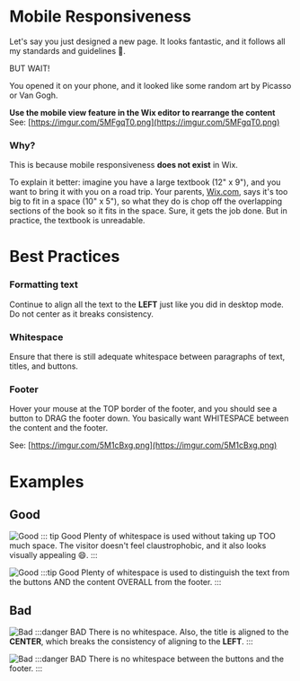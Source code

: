 # Mobile Responsiveness

Let's say you just designed a new page. It looks fantastic, and it follows all my standards and guidelines 🤗.

BUT WAIT!

You opened it on your phone, and it looked like some random art by Picasso or Van Gogh.


**Use the mobile view feature in the Wix editor to rearrange the content**
See: [https://imgur.com/5MFgqT0.png](https://imgur.com/5MFgqT0.png)

### Why?
This is because mobile responsiveness **does not exist** in Wix.

To explain it better: imagine you have a large textbook (12" x 9"), and you want to bring it with you on a road trip. Your parents, [Wix.com](https://wix.com), says it's too big to fit in a space (10" x 5"), so what they do is chop off the overlapping sections of the book so it fits in the space.
Sure, it gets the job done. But in practice, the textbook is unreadable.

# Best Practices
### Formatting text
Continue to align all the text to the **LEFT** just like you did in desktop mode.
Do not center as it breaks consistency.

### Whitespace
Ensure that there is still adequate whitespace between paragraphs of text, titles, and buttons.

### Footer
Hover your mouse at the TOP border of the footer, and you should see a button to DRAG the footer down.
You basically want WHITESPACE between the content and the footer.

See: [https://imgur.com/5M1cBxg.png](https://imgur.com/5M1cBxg.png)

# Examples
## Good
![Good](https://imgur.com/p1DWwLp.png)
::: tip Good
Plenty of whitespace is used without taking up TOO much space.
The visitor doesn't feel claustrophobic, and it also looks visually appealing 😄.
:::

![Good](https://imgur.com/6wPe51x.png)
:::tip Good
Plenty of whitespace is used to distinguish the text from the buttons AND the content OVERALL from the footer.
:::

## Bad
![Bad](https://imgur.com/5GTOlZw.png)
:::danger BAD
There is no whitespace. Also, the title is aligned to the **CENTER**, which breaks the consistency of aligning to the **LEFT**.
:::

![Bad](https://imgur.com/yfdgQuV.png)
:::danger BAD
There is no whitespace between the buttons and the footer.
:::